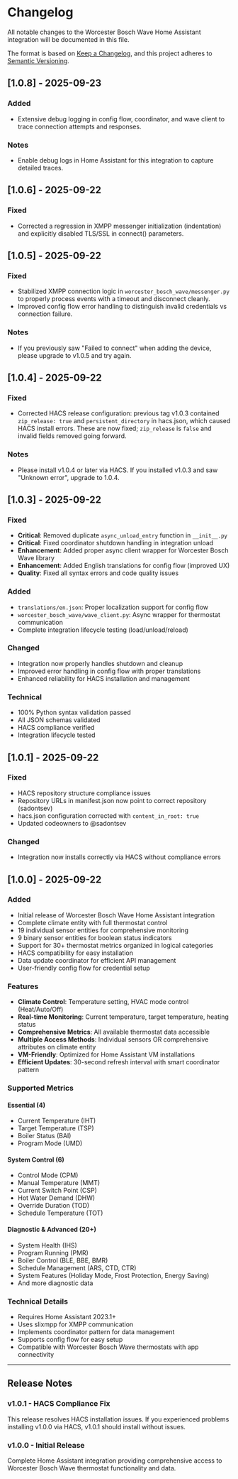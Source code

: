 # Changelog

All notable changes to the Worcester Bosch Wave Home Assistant integration will be documented in this file.

The format is based on [Keep a Changelog](https://keepachangelog.com/en/1.0.0/),
and this project adheres to [Semantic Versioning](https://semver.org/spec/v2.0.0.html).

## [1.0.8] - 2025-09-23

### Added
- Extensive debug logging in config flow, coordinator, and wave client to trace connection attempts and responses.

### Notes
- Enable debug logs in Home Assistant for this integration to capture detailed traces.

## [1.0.6] - 2025-09-22

### Fixed
- Corrected a regression in XMPP messenger initialization (indentation) and explicitly disabled TLS/SSL in connect() parameters.

## [1.0.5] - 2025-09-22

### Fixed
- Stabilized XMPP connection logic in `worcester_bosch_wave/messenger.py` to properly process events with a timeout and disconnect cleanly.
- Improved config flow error handling to distinguish invalid credentials vs connection failure.

### Notes
- If you previously saw "Failed to connect" when adding the device, please upgrade to v1.0.5 and try again.

## [1.0.4] - 2025-09-22

### Fixed
- Corrected HACS release configuration: previous tag v1.0.3 contained `zip_release: true` and `persistent_directory` in hacs.json, which caused HACS install errors. These are now fixed; `zip_release` is `false` and invalid fields removed going forward.

### Notes
- Please install v1.0.4 or later via HACS. If you installed v1.0.3 and saw "Unknown error", upgrade to 1.0.4.

## [1.0.3] - 2025-09-22

### Fixed
- **Critical**: Removed duplicate `async_unload_entry` function in `__init__.py`
- **Critical**: Fixed coordinator shutdown handling in integration unload
- **Enhancement**: Added proper async client wrapper for Worcester Bosch Wave library
- **Enhancement**: Added English translations for config flow (improved UX)
- **Quality**: Fixed all syntax errors and code quality issues

### Added
- `translations/en.json`: Proper localization support for config flow
- `worcester_bosch_wave/wave_client.py`: Async wrapper for thermostat communication
- Complete integration lifecycle testing (load/unload/reload)

### Changed
- Integration now properly handles shutdown and cleanup
- Improved error handling in config flow with proper translations
- Enhanced reliability for HACS installation and management

### Technical
- 100% Python syntax validation passed
- All JSON schemas validated
- HACS compliance verified
- Integration lifecycle tested

## [1.0.1] - 2025-09-22

### Fixed
- HACS repository structure compliance issues
- Repository URLs in manifest.json now point to correct repository (sadontsev)
- hacs.json configuration corrected with `content_in_root: true`
- Updated codeowners to @sadontsev

### Changed
- Integration now installs correctly via HACS without compliance errors

## [1.0.0] - 2025-09-22

### Added
- Initial release of Worcester Bosch Wave Home Assistant integration
- Complete climate entity with full thermostat control
- 19 individual sensor entities for comprehensive monitoring
- 9 binary sensor entities for boolean status indicators
- Support for 30+ thermostat metrics organized in logical categories
- HACS compatibility for easy installation
- Data update coordinator for efficient API management
- User-friendly config flow for credential setup

### Features
- **Climate Control**: Temperature setting, HVAC mode control (Heat/Auto/Off)
- **Real-time Monitoring**: Current temperature, target temperature, heating status
- **Comprehensive Metrics**: All available thermostat data accessible
- **Multiple Access Methods**: Individual sensors OR comprehensive attributes on climate entity
- **VM-Friendly**: Optimized for Home Assistant VM installations
- **Efficient Updates**: 30-second refresh interval with smart coordinator pattern

### Supported Metrics
#### Essential (4)
- Current Temperature (IHT)
- Target Temperature (TSP)
- Boiler Status (BAI)
- Program Mode (UMD)

#### System Control (6)
- Control Mode (CPM)
- Manual Temperature (MMT)
- Current Switch Point (CSP)
- Hot Water Demand (DHW)
- Override Duration (TOD)
- Schedule Temperature (TOT)

#### Diagnostic & Advanced (20+)
- System Health (IHS)
- Program Running (PMR)
- Boiler Control (BLE, BBE, BMR)
- Schedule Management (ARS, CTD, CTR)
- System Features (Holiday Mode, Frost Protection, Energy Saving)
- And more diagnostic data

### Technical Details
- Requires Home Assistant 2023.1+
- Uses slixmpp for XMPP communication
- Implements coordinator pattern for data management
- Supports config flow for easy setup
- Compatible with Worcester Bosch Wave thermostats with app connectivity

---

## Release Notes

### v1.0.1 - HACS Compliance Fix
This release resolves HACS installation issues. If you experienced problems installing v1.0.0 via HACS, v1.0.1 should install without issues.

### v1.0.0 - Initial Release
Complete Home Assistant integration providing comprehensive access to Worcester Bosch Wave thermostat functionality and data.
